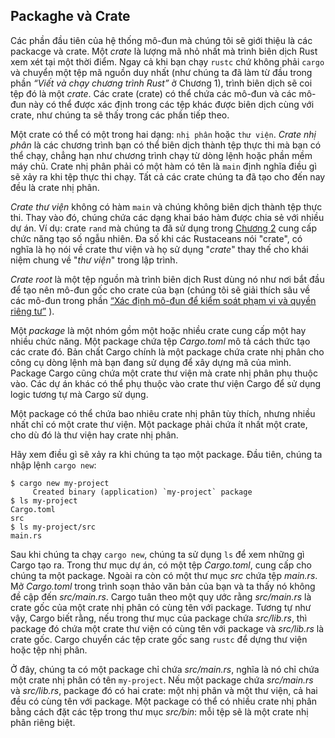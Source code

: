 ## Packaghe và Crate

Các phần đầu tiên của hệ thống mô-đun mà chúng tôi sẽ giới thiệu là các packacge
và crate. Một *crate* là lượng mã nhỏ nhất mà trình biên dịch Rust xem xét tại
một thời điểm. Ngay cả khi bạn chạy `rustc` chứ không phải `cargo` và chuyển một
tệp mã nguồn duy nhất (như chúng ta đã làm từ đầu trong phần *“Viết và chạy
chương trình Rust”* ở  Chương 1), trình biên dịch sẽ coi tệp đó là một *crate*.
Các crate (crate) có thể chứa các mô-đun và các mô-đun này có thể được xác định
trong các tệp khác được biên dịch cùng với crate, như chúng ta sẽ thấy trong các
phần tiếp theo.

Một crate có thể có một trong hai dạng: `nhị phân` hoặc `thư viện`. *Crate nhị
phân* là các chương trình bạn có thể biên dịch thành tệp thực thi mà bạn có thể
chạy, chẳng hạn như chương trình chạy từ dòng lệnh hoặc phần mềm máy chủ. Crate
nhị phân phải có một hàm có tên là `main` định nghĩa điều gì sẽ xảy ra khi tệp
thực thi chạy. Tất cả các crate chúng ta đã tạo cho đến nay đều là crate nhị
phân.

*Crate thư viện* không có hàm `main` và chúng không biên dịch thành tệp thực
thi. Thay vào đó, chúng chứa các dạng khai báo hàm được chia sẻ với nhiều dự án.
Ví dụ: crate `rand` mà chúng ta đã sử dụng trong [Chương 2][Rand]<!-- ignore -->
cung cấp chức năng tạo số ngẫu nhiên. Đa số khi các Rustaceans nói "crate", có
nghĩa là họ nói về crate thư viện và họ sử dụng "*crate*" thay thế cho khái niệm
chung về "*thư viện*" trong lập trình.

*Crate root* là một tệp nguồn mà trình biên dịch Rust dùng nó như nơi bắt đầu để
tạo nên mô-đun gốc cho crate của bạn (chúng tôi sẽ giải thích sâu về các mô-đun
trong phần [“Xác định mô-đun để kiểm soát phạm vi và quyền riêng
tư”][modules]<!-- ignore --> ).

Một *package* là một nhóm gồm một hoặc nhiều crate cung cấp một hay nhiều chức
năng. Một package chứa tệp *Cargo.toml* mô tả cách thức tạo các crate đó. Bản
chất Cargo chính là một package chứa crate nhị phân cho công cụ dòng lệnh mà bạn
đang sử dụng để xây dựng mã của mình. Package Cargo cũng chứa một crate thư viện
mà crate nhị phân phụ thuộc vào. Các dự án khác có thể phụ thuộc vào crate thư
viện Cargo để sử dụng logic tương tự mà Cargo sử dụng.

Một package có thể chứa bao nhiêu crate nhị phân tùy thích, nhưng nhiều nhất chỉ
có một crate thư viện. Một package phải chứa ít nhất một crate, cho dù đó là thư
viện hay crate nhị phân.

Hãy xem điều gì sẽ xảy ra khi chúng ta tạo một package. Đầu tiên, chúng ta nhập
lệnh `cargo new`:

```console
$ cargo new my-project
     Created binary (application) `my-project` package
$ ls my-project
Cargo.toml
src
$ ls my-project/src
main.rs
```

Sau khi chúng ta chạy `cargo new`, chúng ta sử dụng `ls` để xem những gì Cargo
tạo ra. Trong thư mục dự án, có một tệp *Cargo.toml*, cung cấp cho chúng ta một
package. Ngoài ra còn có một thư mục *src* chứa tệp *main.rs*. Mở *Cargo.toml*
trong trình soạn thảo văn bản của bạn và ta thấy nó không đề cập đến
*src/main.rs*. Cargo tuân theo một quy ước rằng *src/main.rs* là crate gốc của
một crate nhị phân có cùng tên với package. Tương tự như vậy, Cargo biết rằng,
nếu trong thư mục của package chứa *src/lib.rs*, thì package đó chứa một crate
thư viện có cùng tên với package và *src/lib.rs* là crate gốc. Cargo chuyển các
tệp crate gốc sang `rustc` để dựng thư viện hoặc tệp nhị phân.

Ở đây, chúng ta có một package chỉ chứa *src/main.rs*, nghĩa là nó chỉ chứa một
crate nhị phân có tên `my-project`. Nếu một package chứa *src/main.rs* và
*src/lib.rs*, package đó có hai crate: một nhị phân và một thư viện, cả hai đều
có cùng tên với package. Một package có thể có nhiều crate nhị phân bằng cách
đặt các tệp trong thư mục *src/bin*: mỗi tệp sẽ là một crate nhị phân riêng
biệt.

[modules]: ch07-02-defining-modules-to-control-scope-and-privacy.html
[rand]: ch02-00-guessing-game-tutorial.html#generating-a-random-number